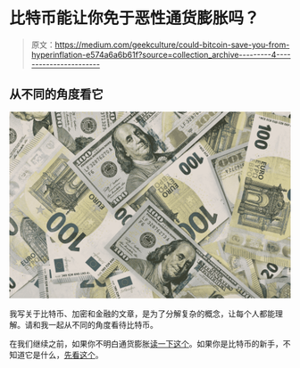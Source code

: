 # 比特币能让你免于恶性通货膨胀吗？

> 原文：<https://medium.com/geekculture/could-bitcoin-save-you-from-hyperinflation-e574a6a6b61f?source=collection_archive---------4----------------------->

## 从不同的角度看它

![](img/885b2ddd21da4e89fa75846f82175ced.png)

我写关于比特币、加密和金融的文章，是为了分解复杂的概念，让每个人都能理解。请和我一起从不同的角度看待比特币。

在我们继续之前，如果你不明白通货膨胀[读一下这个](https://medium.datadriveninvestor.com/what-is-inflation-59950a16a69f?sk=e653fd13c7f5981e10622bc4d0a391ef)。如果你是比特币的新手，不知道它是什么，[先看这个](/the-capital/what-the-heck-is-bitcoin-anyway-ad07876ade46?sk=2ea41e9c4f3b58b5a025ae0fd23c423f)。